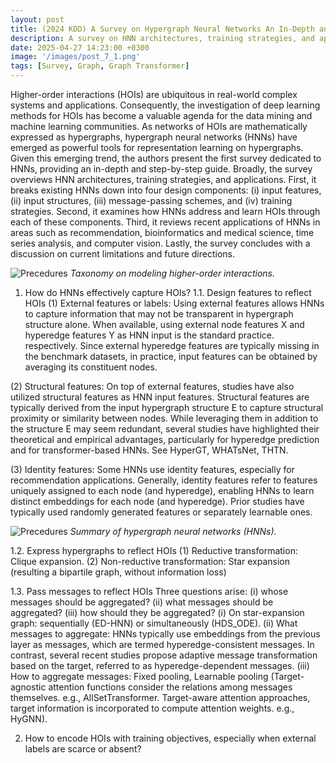```yaml
---
layout: post
title: (2024 KDD) A Survey on Hypergraph Neural Networks An In-Depth and Step-by-Step Guide
description: A survey on HNN architectures, training strategies, and applications.
date: 2025-04-27 14:23:00 +0300
image: '/images/post_7_1.png'
tags: [Survey, Graph, Graph Transformer]
---
```


Higher-order interactions (HOIs) are ubiquitous in real-world complex systems and applications. Consequently, the investigation of deep learning methods for HOIs has become a valuable agenda for the data mining and machine learning communities. As networks of HOIs are mathematically expressed as hypergraphs, hypergraph neural networks (HNNs) have emerged as powerful tools for representation learning on hypergraphs. Given this emerging trend, the authors present the first survey dedicated to HNNs, providing an in-depth and step-by-step guide. Broadly, the survey overviews HNN architectures, training strategies, and applications. First, it breaks existing HNNs down into four design components: (i) input features, (ii) input structures, (iii) message-passing schemes, and (iv) training strategies. Second, it examines how HNNs address and learn HOIs through each of these components. Third, it reviews recent applications of HNNs in areas such as recommendation, bioinformatics and medical science, time series analysis, and computer vision. Lastly, the survey concludes with a discussion on current limitations and future directions.

![Precedures]({{site.baseurl}}/images/post_7_2.png)
*Taxonomy on modeling higher-order interactions.*

1. How do HNNs effectively capture HOIs?
1.1. Design features to reflect HOIs
(1) External features or labels: Using external features allows HNNs to capture information that may not be transparent in hypergraph structure alone. When available, using external node features X and hyperedge features Y as HNN input is the standard practice. respectively. Since external hyperedge features are typically missing in the benchmark datasets, in practice, input features can be obtained by averaging its constituent nodes.

(2) Structural features: On top of external features, studies have also utilized structural features as HNN input features. Structural features are typically derived from the input hypergraph structure E to capture structural proximity or similarity between nodes. While leveraging them in addition to the structure E may seem redundant, several studies have highlighted their theoretical and empirical advantages, particularly for hyperedge prediction and for transformer-based HNNs. See HyperGT, WHATsNet, THTN.

(3) Identity features: Some HNNs use identity features, especially for recommendation applications. Generally, identity features refer to features uniquely assigned to each node (and hyperedge), enabling HNNs to learn distinct embeddings for each node (and hyperedge). Prior studies have typically used randomly generated features or separately learnable ones.

![Precedures]({{site.baseurl}}/images/post_7_3.png)
*Summary of hypergraph neural networks (HNNs).*

1.2. Express hypergraphs to reflect HOIs
(1) Reductive transformation: Clique expansion.
(2) Non-reductive transformation: Star expansion (resulting a bipartile graph, without information loss) 

1.3. Pass messages to reflect HOIs
Three questions arise: (i) whose messages should be aggregated? (ii) what messages should be aggregated? (iii) how should they be aggregated?
(i) On star-expansion graph: sequentially (ED-HNN) or simultaneously (HDS_ODE).
(ii) What messages to aggregate: HNNs typically use embeddings from the previous layer as messages, which are termed hyperedge-consistent messages. In contrast, several recent studies propose adaptive message transformation based on the target, referred to as hyperedge-dependent messages.
(iii) How to aggregate messages: Fixed pooling, Learnable pooling (Target-agnostic attention functions consider the relations among messages themselves. e.g., AllSetTransformer. Target-aware attention approaches, target information is incorporated to compute attention weights. e.g., HyGNN).


2. How to encode HOIs with training objectives, especially when external labels are scarce or absent?